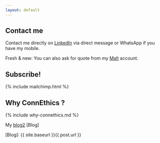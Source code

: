 ```yaml
---
layout: default
---
```



## Contact me
Contact me directly on [LinkedIn] via direct message or WhatsApp if you have my mobile.

Fresh & new: You can also ask for quote from my [Malt] account.

[LinkedIn]: https://www.linkedin.com/in/fredericchoudat/
[malt]: https://malt.fr/profile/fredericchoudat

<h2>Subscribe!</h2>
{% include mailchimp.html %} 

## Why ConnEthics ?
{% include why-connethics.md %}

My [blog2](./blog)
[Blog]

[Blog]: {{ site.baseurl }}{{ post.url }}

